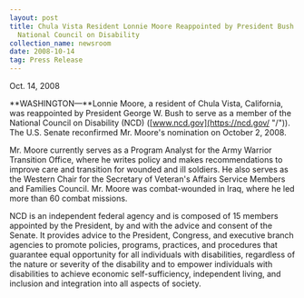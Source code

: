 ```yaml
---
layout: post
title: Chula Vista Resident Lonnie Moore Reappointed by President Bush to
  National Council on Disability
collection_name: newsroom
date: 2008-10-14
tag: Press Release
---
```

O﻿ct. 14, 2008

**WASHINGTON—**Lonnie Moore, a resident of Chula Vista, California, was reappointed by President George W. Bush to serve as a member of the National Council on Disability (NCD) ([www.ncd.gov](https://ncd.gov/ "/")). The U.S. Senate reconfirmed Mr. Moore's nomination on October 2, 2008.

Mr. Moore currently serves as a Program Analyst for the Army Warrior Transition Office, where he writes policy and makes recommendations to improve care and transition for wounded and ill soldiers. He also serves as the Western Chair for the Secretary of Veteran's Affairs Service Members and Families Council. Mr. Moore was combat-wounded in Iraq, where he led more than 60 combat missions.

NCD is an independent federal agency and is composed of 15 members appointed by the President, by and with the advice and consent of the Senate. It provides advice to the President, Congress, and executive branch agencies to promote policies, programs, practices, and procedures that guarantee equal opportunity for all individuals with disabilities, regardless of the nature or severity of the disability and to empower individuals with disabilities to achieve economic self-sufficiency, independent living, and inclusion and integration into all aspects of society.